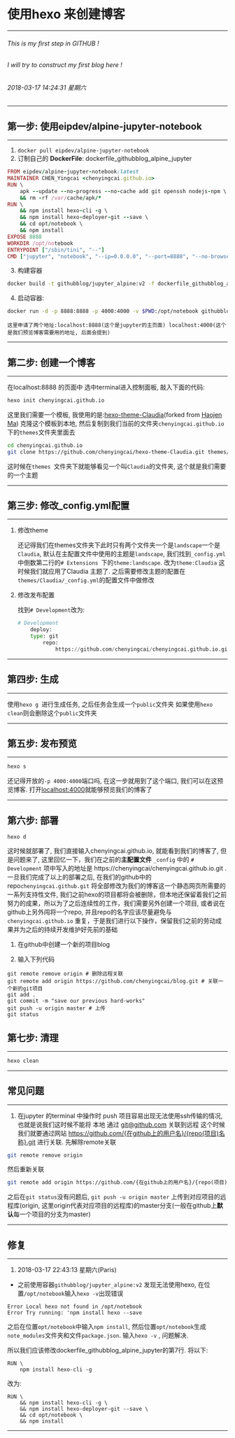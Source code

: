 # 使用hexo 来创建博客

---
######  This is my first step in GITHUB !
######  I will try to construct my first blog here !
###### 2018-03-17 14:24:31 星期六
---

## 第一步: 使用eipdev/alpine-jupyter-notebook

---

1. `docker pull eipdev/alpine-jupyter-notebook`
2.  订制自己的 **DockerFile**: dockerfile_githubblog_alpine_jupyter
```ruby
FROM eipdev/alpine-jupyter-notebook:latest
MAINTAINER CHEN_Yingcai <chenyingcai.github.io>
RUN \
    apk --update --no-progress --no-cache add git openssh nodejs-npm \
    && rm -rf /var/cache/apk/*
RUN \
    && npm install hexo-cli -g \
    && npm install hexo-deployer-git --save \
    && cd opt/notebook \
    && npm install
EXPOSE 8888
WORKDIR /opt/notebook
ENTRYPOINT ["/sbin/tini", "--"]
CMD ["jupyter", "notebook", "--ip=0.0.0.0", "--port=8888", "--no-browser", "--allow-root"]
```
3. 构建容器
```bash
docker build -t githubblog/jupyter_alpine:v2 -f dockerfile_githubblog_alpine_jupyter .
```
4. 启动容器:
```bash
docker run -d -p 8888:8888 -p 4000:4000 -v $PWD:/opt/notebook githubblog/jupyter_alpine:v2
```

    这里申请了两个地址:localhost:8888(这个是jupyter的主页面) localhost:4000(这个是我们预览博客需要用的地址, 后面会提到)
---

## 第二步: 创建一个博客

---

在localhost:8888 的页面中 选中terminal进入控制面板, 敲入下面的代码:
```bash
hexo init chenyingcai.github.io
```

这里我们需要一个模板, 我使用的是:[hexo-theme-Claudia](https://github.com/Haojen/hexo-theme-Claudia)(forked from [Haojen Ma](https://github.com/Haojen))
克隆这个模板到本地, 然后复制到我们当前的文件夹`chenyingcai.github.io`下的`themes`文件夹里面去

```bash
cd chenyingcai.github.io
git clone https://github.com/chenyingcai/hexo-theme-Claudia.git themes/Claudia
```

这时候在`themes `文件夹下就能够看见一个叫`Claudia`的文件夹, 这个就是我们需要的一个主题

---

## 第三步: 修改_config.yml配置

---

1. 修改theme

   还记得我们在themes文件夹下此时只有两个文件夹一个是`landscape`一个是`Claudia`, 默认在主配置文件中使用的主题是`landscape`, 我们找到`_config.yml`中倒数第二行的`# Extensions `下的`theme:landscape`.
   改为`theme:Claudia`
   这时候我们就应用了Claudia 主题了. 之后需要修改主题的配置在`themes/Claudia/_config.yml`的配置文件中做修改

2. 修改发布配置

    找到`# Development`改为:
    ```python
    # Development
        deploy:
	    type: git
            repo: 
                https://github.com/chenyingcai/chenyingcai.github.io.git

   ```

---

## 第四步: 生成

---

使用``hexo g ``进行生成任务, 之后任务会生成一个`public`文件夹
如果使用``hexo clean``则会删除这个`public`文件夹

---

## 第五步: 发布预览

---


```bash
hexo s
```

还记得开放的`-p 4000:4000`端口吗, 在这一步就用到了这个端口, 我们可以在这预览博客.
打开[localhost:4000](localhost:4000)就能够预览我们的博客了

---

## 第六步: 部署

```
hexo d
```

这时候就部署了, 我们直接输入chenyingcai.github.io, 就能看到我们的博客了, 但是问题来了, 这里回忆一下，我们在之前的**主配置文件** `_config` 中的 `# Development` 项中写入的地址是 https://chenyingcai/chenyingcai.github.io.git .一旦我们完成了以上的部署之后, 在我们的github中的repo`chenyingcai.github.git` 将全部修改为我们的博客这一个静态网页所需要的一系列支持性文件, 我们之前hexo的项目都将会被删除，但本地还保留着我们之前努力的成果，所以为了之后连续性的工作，我们需要另外创建一个项目, 或者说在github上另外闯将一个repo, 并且repo的名字应该尽量避免与 `chenyingcai.github.io` 重复，于是我们进行以下操作，保留我们之前的劳动成果并为之后的持续开发维护好先前的基础

1. 在github中创建一个新的项目blog

2. 输入下列代码
```
git remote remove origin # 删除远程关联
git remote add origin https://github.com/chenyingcai/blog.git # 关联一个新的git项目
git add .
git commit -m "save our previous hard-works"
git push -u origin master # 上传
git status

```

## 第七步: 清理

---

```bash
hexo clean
```

---


## 常见问题

---

1. 在jupyter 的terminal 中操作时 push 项目容易出现无法使用ssh传输的情况, 也就是说我们这时候不能将 本地 通过 git@github.com 关联到远程
这个时候我们就要通过网站 https://github.com/{在github上的用户名}/{repo(项目)名称}.git 进行关联.
先解除remote关联

```bash
git remote remove origin
```

然后重新关联

```bash
git remote add origin https://github.com/{在github上的用户名}/{repo(项目)名称}.git
```

之后在``git status``没有问题后, ``git push -u origin master`` 上传到对应项目的远程库(origin, 这里origin代表对应项目的远程库)的master分支(一般在github上**默认**每一个项目的分支为master)

---

## 修复

---

1. 2018-03-17 22:43:13 星期六(Paris)
* 之前使用容器`githubblog/jupyter_alpine:v2` 发现无法使用hexo, 在位置`/opt/notebook`输入`hexo -v`出现错误

```
Error Local hexo not found in /opt/notebook
Error Try running: 'npm install hexo --save
```

之后在位置`opt/notebook`中输入`npm install`, 然后位置`opt/notebook`生成`note_modules`文件夹和文件`package.json`. 输入`hexo -v` , 问题解决.


所以我们应该修改dockerfile_githubblog_alpine_jupyter的第7行. 将以下: 

```
RUN \
    npm install hexo-cli -g
```

改为:

```
RUN \
    && npm install hexo-cli -g \
    && npm install hexo-deployer-git --save \
    && cd opt/notebook \
    && npm install
```
---
